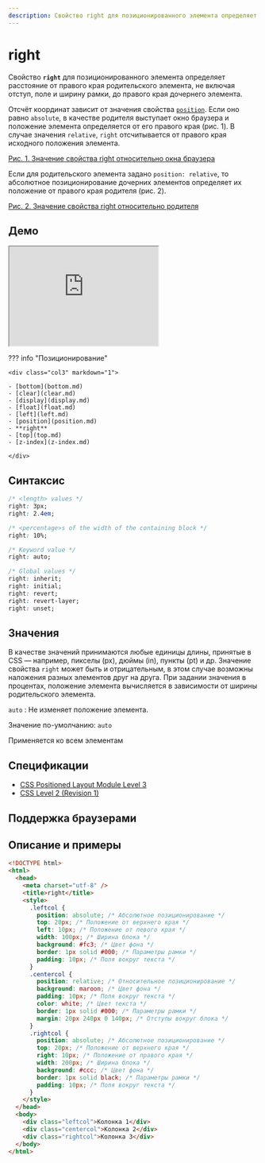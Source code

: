 ```yaml
---
description: Свойство right для позиционированного элемента определяет расстояние от правого края родительского элемента, не включая отступ, поле и ширину рамки, до правого края дочернего элемента
---
```


# right

Свойство **`right`** для позиционированного элемента определяет расстояние от правого края родительского элемента, не включая отступ, поле и ширину рамки, до правого края дочернего элемента.

Отсчёт координат зависит от значения свойства [`position`](position.md). Если оно равно `absolute`, в качестве родителя выступает окно браузера и положение элемента определяется от его правого края (рис. 1). В случае значения `relative`, `right` отсчитывается от правого края исходного положения элемента.

[Рис. 1. Значение свойства right относительно окна браузера](css_right_1.png)

Если для родительского элемента задано `position: relative`, то абсолютное позиционирование дочерних элементов определяет их положение от правого края родителя (рис. 2).

[Рис. 2. Значение свойства right относительно родителя](css_right_2.png)

## Демо

<iframe class="interactive is-default-height" height="200" src="https://interactive-examples.mdn.mozilla.net/pages/css/right.html" title="MDN Web Docs Interactive Example" loading="lazy" data-readystate="complete"></iframe>

??? info "Позиционирование"

    <div class="col3" markdown="1">

    - [bottom](bottom.md)
    - [clear](clear.md)
    - [display](display.md)
    - [float](float.md)
    - [left](left.md)
    - [position](position.md)
    - **right**
    - [top](top.md)
    - [z-index](z-index.md)

    </div>

## Синтаксис

```css
/* <length> values */
right: 3px;
right: 2.4em;

/* <percentage>s of the width of the containing block */
right: 10%;

/* Keyword value */
right: auto;

/* Global values */
right: inherit;
right: initial;
right: revert;
right: revert-layer;
right: unset;
```

## Значения

В качестве значений принимаются любые единицы длины, принятые в CSS — например, пикселы (px), дюймы (in), пункты (pt) и др. Значение свойства `right` может быть и отрицательным, в этом случае возможны наложения разных элементов друг на друга. При задании значения в процентах, положение элемента вычисляется в зависимости от ширины родительского элемента.

`auto`
: Не изменяет положение элемента.

Значение по-умолчанию: `auto`

Применяется ко всем элементам

## Спецификации

- [CSS Positioned Layout Module Level 3](https://w3c.github.io/csswg-drafts/css-position/#insets)
- [CSS Level 2 (Revision 1)](http://www.w3.org/TR/CSS2/visuren.html#propdef-right)

## Поддержка браузерами

<p class="ciu_embed" data-feature="mdn-css__properties__right" data-periods="future_1,current,past_1,past_2" data-accessible-colours="false"></p>

## Описание и примеры

```html
<!DOCTYPE html>
<html>
  <head>
    <meta charset="utf-8" />
    <title>right</title>
    <style>
      .leftcol {
        position: absolute; /* Абсолютное позиционирование */
        top: 20px; /* Положение от верхнего края */
        left: 10px; /* Положение от левого края */
        width: 100px; /* Ширина блока */
        background: #fc3; /* Цвет фона */
        border: 1px solid #000; /* Параметры рамки */
        padding: 10px; /* Поля вокруг текста */
      }
      .centercol {
        position: relative; /* Относительное позиционирование */
        background: maroon; /* Цвет фона */
        padding: 10px; /* Поля вокруг текста */
        color: white; /* Цвет текста */
        border: 1px solid #000; /* Параметры рамки */
        margin: 20px 240px 0 140px; /* Отступы вокруг блока */
      }
      .rightcol {
        position: absolute; /* Абсолютное позиционирование */
        top: 20px; /* Положение от верхнего края */
        right: 10px; /* Положение от правого края */
        width: 200px; /* Ширина блока */
        background: #ccc; /* Цвет фона */
        border: 1px solid black; /* Параметры рамки */
        padding: 10px; /* Поля вокруг текста */
      }
    </style>
  </head>
  <body>
    <div class="leftcol">Колонка 1</div>
    <div class="centercol">Колонка 2</div>
    <div class="rightcol">Колонка 3</div>
  </body>
</html>
```
